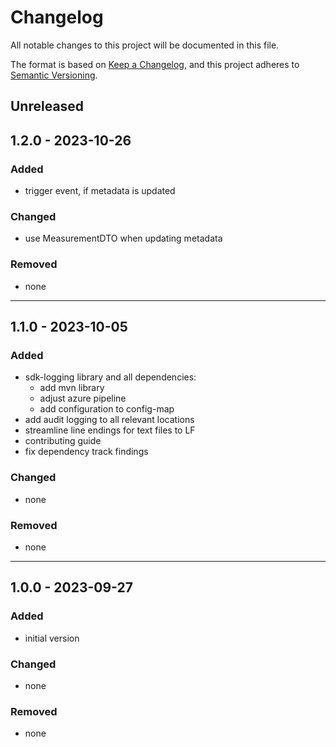 # Changelog

All notable changes to this project will be documented in this file.

The format is based on [Keep a Changelog](https://keepachangelog.com/en/1.0.0/),
and this project adheres to [Semantic Versioning](https://semver.org/spec/v2.0.0.html).

## Unreleased

## 1.2.0 - 2023-10-26

### Added
- trigger event, if metadata is updated

### Changed
- use MeasurementDTO when updating metadata

### Removed
- none

---

## 1.1.0 - 2023-10-05

### Added
- sdk-logging library and all dependencies:
  - add mvn library
  - adjust azure pipeline
  - add configuration to config-map
- add audit logging to all relevant locations
- streamline line endings for text files to LF
- contributing guide
- fix dependency track findings

### Changed
- none

### Removed
- none

---

## 1.0.0 - 2023-09-27

### Added
- initial version

### Changed
- none

### Removed
- none

